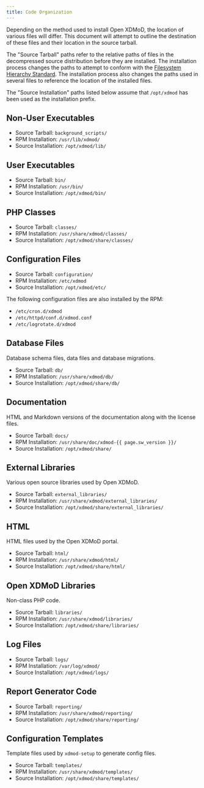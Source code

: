 ```yaml
---
title: Code Organization
---
```


Depending on the method used to install Open XDMoD, the location of
various files will differ.  This document will attempt to outline the
destination of these files and their location in the source tarball.

The "Source Tarball" paths refer to the relative paths of files in the
decompressed source distribution before they are installed.  The
installation process changes the paths to attempt to conform with the
[Filesystem Hierarchy Standard][fhs].  The installation process also
changes the paths used in several files to reference the location of the
installed files.

[fhs]: http://en.wikipedia.org/wiki/Filesystem_Hierarchy_Standard

The "Source Installation" paths listed below assume that `/opt/xdmod`
has been used as the installation prefix.

Non-User Executables
--------------------

- Source Tarball: `background_scripts/`
- RPM Installation: `/usr/lib/xdmod/`
- Source Installation: `/opt/xdmod/lib/`

User Executables
-----------------

- Source Tarball: `bin/`
- RPM Installation: `/usr/bin/`
- Source Installation: `/opt/xdmod/bin/`

PHP Classes
-----------

- Source Tarball: `classes/`
- RPM Installation: `/usr/share/xdmod/classes/`
- Source Installation: `/opt/xdmod/share/classes/`

Configuration Files
-------------------

- Source Tarball: `configuration/`
- RPM Installation: `/etc/xdmod`
- Source Installation: `/opt/xdmod/etc/`

The following configuration files are also installed by the RPM:

- `/etc/cron.d/xdmod`
- `/etc/httpd/conf.d/xdmod.conf`
- `/etc/logrotate.d/xdmod`

Database Files
--------------

Database schema files, data files and database migrations.

- Source Tarball: `db/`
- RPM Installation: `/usr/share/xdmod/db/`
- Source Installation: `/opt/xdmod/share/db/`

Documentation
-------------

HTML and Markdown versions of the documentation along with the license
files.

- Source Tarball: `docs/`
- RPM Installation: `/usr/share/doc/xdmod-{{ page.sw_version }}/`
- Source Installation: `/opt/xdmod/share/`

External Libraries
------------------

Various open source libraries used by Open XDMoD.

- Source Tarball: `external_libraries/`
- RPM Installation: `/usr/share/xdmod/external_libraries/`
- Source Installation: `/opt/xdmod/share/external_libraries/`

HTML
----

HTML files used by the Open XDMoD portal.

- Source Tarball: `html/`
- RPM Installation: `/usr/share/xdmod/html/`
- Source Installation: `/opt/xdmod/share/html/`

Open XDMoD Libraries
--------------------

Non-class PHP code.

- Source Tarball: `libraries/`
- RPM Installation: `/usr/share/xdmod/libraries/`
- Source Installation: `/opt/xdmod/share/libraries/`

Log Files
---------

- Source Tarball: `logs/`
- RPM Installation: `/var/log/xdmod/`
- Source Installation: `/opt/xdmod/logs/`

Report Generator Code
---------------------

- Source Tarball: `reporting/`
- RPM Installation: `/usr/share/xdmod/reporting/`
- Source Installation: `/opt/xdmod/share/reporting/`

Configuration Templates
------------------------

Template files used by `xdmod-setup` to generate config files.

- Source Tarball: `templates/`
- RPM Installation: `/usr/share/xdmod/templates/`
- Source Installation: `/opt/xdmod/share/templates/`
